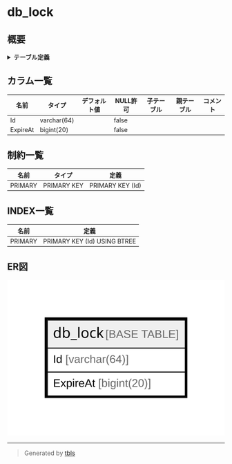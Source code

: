 # db_lock

## 概要

<details>
<summary><strong>テーブル定義</strong></summary>

```sql
CREATE TABLE `db_lock` (
  `Id` varchar(64) NOT NULL,
  `ExpireAt` bigint(20) NOT NULL,
  PRIMARY KEY (`Id`)
) ENGINE=InnoDB DEFAULT CHARSET=utf8mb4
```

</details>

## カラム一覧

| 名前       | タイプ         | デフォルト値       | NULL許可   | 子テーブル      | 親テーブル      | コメント     |
| -------- | ----------- | ------------ | -------- | ---------- | ---------- | -------- |
| Id       | varchar(64) |              | false    |            |            |          |
| ExpireAt | bigint(20)  |              | false    |            |            |          |

## 制約一覧

| 名前      | タイプ         | 定義               |
| ------- | ----------- | ---------------- |
| PRIMARY | PRIMARY KEY | PRIMARY KEY (Id) |

## INDEX一覧

| 名前      | 定義                           |
| ------- | ---------------------------- |
| PRIMARY | PRIMARY KEY (Id) USING BTREE |

## ER図

![er](db_lock.svg)

---

> Generated by [tbls](https://github.com/k1LoW/tbls)
